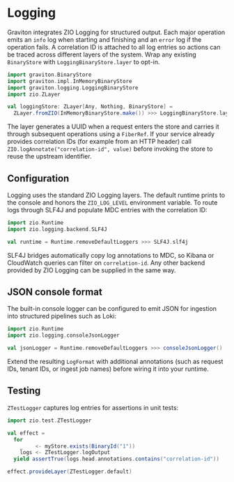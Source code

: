 # Logging

Graviton integrates ZIO Logging for structured output. Each major operation
emits an `info` log when starting and finishing and an `error` log if the
operation fails. A correlation ID is attached to all log entries so actions can
be traced across different layers of the system. Wrap any existing
`BinaryStore` with `LoggingBinaryStore.layer` to opt-in.

```scala mdoc:passthrough
import graviton.BinaryStore
import graviton.impl.InMemoryBinaryStore
import graviton.logging.LoggingBinaryStore
import zio.ZLayer

val loggingStore: ZLayer[Any, Nothing, BinaryStore] =
  ZLayer.fromZIO(InMemoryBinaryStore.make()) >>> LoggingBinaryStore.layer
```

The layer generates a UUID when a request enters the store and carries it
through subsequent operations using a `FiberRef`. If your service already
provides correlation IDs (for example from an HTTP header) call
`ZIO.logAnnotate("correlation-id", value)` before invoking the store to reuse
the upstream identifier.

## Configuration

Logging uses the standard ZIO Logging layers. The default runtime prints to the
console and honors the `ZIO_LOG_LEVEL` environment variable. To route logs
through SLF4J and populate MDC entries with the correlation ID:

```scala
import zio.Runtime
import zio.logging.backend.SLF4J

val runtime = Runtime.removeDefaultLoggers >>> SLF4J.slf4j
```

SLF4J bridges automatically copy log annotations to MDC, so Kibana or CloudWatch
queries can filter on `correlation-id`. Any other backend provided by ZIO
Logging can be supplied in the same way.

## JSON console format

The built-in console logger can be configured to emit JSON for ingestion into
structured pipelines such as Loki:

```scala mdoc:passthrough
import zio.Runtime
import zio.logging.consoleJsonLogger

val jsonLogger = Runtime.removeDefaultLoggers >>> consoleJsonLogger()
```

Extend the resulting `LogFormat` with additional annotations (such as request
IDs, tenant IDs, or ingest job names) before wiring it into your runtime.

## Testing

`ZTestLogger` captures log entries for assertions in unit tests:

```scala
import zio.test.ZTestLogger

val effect =
  for
    _    <- myStore.exists(BinaryId("1"))
    logs <- ZTestLogger.logOutput
  yield assertTrue(logs.head.annotations.contains("correlation-id"))

effect.provideLayer(ZTestLogger.default)
```
